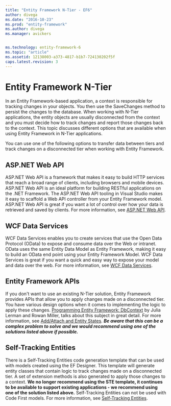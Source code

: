 ```yaml
---
title: "Entity Framework N-Tier - EF6"
author: divega
ms.date: "2016-10-23"
ms.prod: "entity-framework"
ms.author: divega
ms.manager: avickers


ms.technology: entity-framework-6
ms.topic: "article"
ms.assetid: 12138003-a373-4817-b1b7-724130202f5f
caps.latest.revision: 3
---
```

# Entity Framework N-Tier
In an Entity Framework-based application, a context is responsible for tracking changes in your objects. You then use the SaveChanges method to persist the changes to the database. When working with N-Tier applications, the entity objects are usually disconnected from the context and you must decide how to track changes and report those changes back to the context. This topic discusses different options that are available when using Entity Framework in N-Tier applications.  

You can use one of the following options to transfer data between tiers and track changes on a disconnected tier when working with Entity Framework.  

## ASP.NET Web API  

ASP.NET Web API is a framework that makes it easy to build HTTP services that reach a broad range of clients, including browsers and mobile devices. ASP.NET Web API is an ideal platform for building RESTful applications on the .NET Framework. The ASP.NET Web API tooling in Visual Studio makes it easy to scaffold a Web API controller from your Entity Framework model. ASP.NET Web API is great if you want a lot of control over how your data is retrieved and saved by clients. For more information, see [ASP.NET Web API](http://www.asp.net/web-api).  

## WCF Data Services  

WCF Data Services enables you to create services that use the Open Data Protocol (OData) to expose and consume data over the Web or intranet. OData uses the same Entity Data Model as Entity Framework, making it easy to build an OData end point using your Entity Framework Model. WCF Data Services is great if you want a quick and easy way to expose your model and data over the web. For more information, see [WCF Data Services](https://msdn.microsoft.com/library/cc668772.aspx).  

## Entity Framework APIs  

If you don't want to use an existing N-Tier solution, Entity Framework provides APIs that allow you to apply changes made on a disconnected tier. You have various design options when it comes to implementing the logic to apply these changes. [Programming Entity Framework: DbContext](http://shop.oreilly.com/product/0636920022237.do) by Julia Lerman and Rowan Miller, talks about this subject in great detail. For more information, see [Add/Attach and Entity States](../ef6/entity-framework-add-and-attach-and-entity-states.md). ***Be aware that this can be a complex problem to solve and we would recommend using one of the solutions listed above if possible.***  

## Self-Tracking Entities  

There is a Self-Tracking Entities code generation template that can be used with models created using the EF Designer. This template will generate entity classes that contain logic to track changes made on a disconnected tier. A set of extension methods is also generated to apply those changes to a context. **We no longer recommend using the STE template, it continues to be available to support existing applications - we recommend using one of the solution listed above.** Self-Tracking Entities can not be used with Code First models. For more information, see [Self-Tracking Entities](../ef6/entity-framework-self-tracking-entities.md).  
